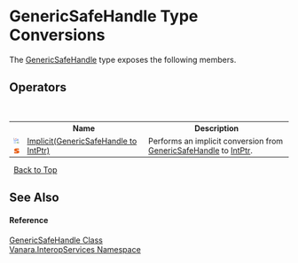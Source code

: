# GenericSafeHandle Type Conversions
 

The <a href="94934b60-853c-0a8d-4e6a-b86dd4362d0a">GenericSafeHandle</a> type exposes the following members.


## Operators
&nbsp;<table><tr><th></th><th>Name</th><th>Description</th></tr><tr><td>![Public operator](media/puboperator.gif "Public operator")![Static member](media/static.gif "Static member")</td><td><a href="82237d84-e71c-863f-86ba-e0dec84f8981">Implicit(GenericSafeHandle to IntPtr)</a></td><td>
Performs an implicit conversion from <a href="94934b60-853c-0a8d-4e6a-b86dd4362d0a">GenericSafeHandle</a> to <a href="http://msdn2.microsoft.com/en-us/library/5he14kz8" target="_blank">IntPtr</a>.</td></tr></table>&nbsp;
<a href="#genericsafehandle-type-conversions">Back to Top</a>

## See Also


#### Reference
<a href="94934b60-853c-0a8d-4e6a-b86dd4362d0a">GenericSafeHandle Class</a><br /><a href="46913109-b3e0-3b59-6f7f-071f8aa90bf0">Vanara.InteropServices Namespace</a><br />